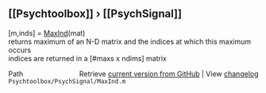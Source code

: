 ## [[Psychtoolbox]] &#8250; [[PsychSignal]]

[m,inds] = [MaxInd](MaxInd)(mat)  
returns maximum of an N-D matrix and the indices at which this maximum  
occurs  
indices are returned in a [\#maxs x ndims] matrix  




<div class="code_header" style="text-align:right;">
  <span style="float:left;">Path&nbsp;&nbsp;</span> <span class="counter">Retrieve <a href=
  "https://raw.github.com/Psychtoolbox-3/Psychtoolbox-3/beta/Psychtoolbox/PsychSignal/MaxInd.m">current version from GitHub</a> | View <a href=
  "https://github.com/Psychtoolbox-3/Psychtoolbox-3/commits/beta/Psychtoolbox/PsychSignal/MaxInd.m">changelog</a></span>
</div>
<div class="code">
  <code>Psychtoolbox/PsychSignal/MaxInd.m</code>
</div>

